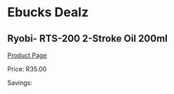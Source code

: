 
# Ebucks Dealz
## Ryobi- RTS-200 2-Stroke Oil 200ml
[Product Page](https://www.ebucks.com/web/shop/productSelected.do?prodId=1220456444&catId=1234943356)

Price: R35.00

Savings: 


	